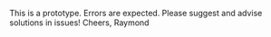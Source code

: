 This is a prototype. Errors are expected. Please suggest and advise solutions in issues! Cheers, Raymond
